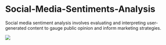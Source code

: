 # Social-Media-Sentiments-Analysis
Social media sentiment analysis involves evaluating and interpreting user-generated content to gauge public opinion and inform marketing strategies.

![](https://img.freepik.com/free-vector/organic-flat-bad-review-illustrated_23-2148960062.jpg?t=st=1729500610~exp=1729504210~hmac=bbe3db8ba3aa5febdb8abee7ae58454531afaaf7c53f511029c576b197c4a8de&w=740)
